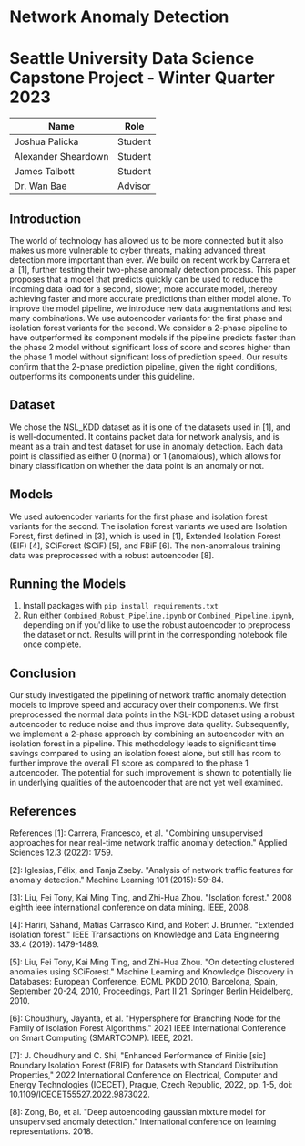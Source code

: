 # Network Anomaly Detection

# Seattle University Data Science Capstone Project - Winter Quarter 2023


| Name  | Role |
| --------  | -------- |
| Joshua Palicka | Student |
| Alexander Sheardown | Student |
| James Talbott | Student |
| Dr. Wan Bae | Advisor |


## Introduction
The world of technology has allowed us to be more connected but it also makes us more vulnerable to cyber threats, making advanced threat detection more important than ever. We build on recent work by Carrera et al [1], further testing their two-phase anomaly detection process. This paper proposes that a model that predicts quickly can be used to reduce the incoming data load for a second, slower, more accurate model, thereby achieving faster and more accurate predictions than either model alone. To improve the model pipeline, we introduce new data augmentations and test many combinations. We use autoencoder variants for the first phase and isolation forest variants for the second. We consider a 2-phase pipeline to have outperformed its component models if the pipeline predicts faster than the phase 2 model without significant loss of score and scores higher than the phase 1 model without significant loss of prediction speed. Our results confirm that the 2-phase prediction pipeline, given the right conditions, outperforms its components under this guideline.

## Dataset
We chose the NSL_KDD dataset as it is one of the datasets used in [1], and is well-documented. It contains packet data for network analysis, and is meant as a train and test dataset for use in anomaly detection. Each data point is classified as either 0 (normal) or 1 (anomalous), which allows for binary classification on whether the data point is an anomaly or not.

## Models
We used autoencoder variants for the first phase and isolation forest variants for the second. The isolation forest variants we used are Isolation Forest, first defined in [3], which is used in [1], Extended Isolation Forest (EIF) [4], SCiForest (SCiF) [5], and FBiF [6]. The non-anomalous training data was preprocessed with a robust autoencoder [8].

## Running the Models
1. Install packages with `pip install requirements.txt`
2. Run either `Combined_Robust_Pipeline.ipynb` or `Combined_Pipeline.ipynb`, depending on if you'd like to use the robust autoencoder to preprocess the dataset or not. Results will print in the corresponding notebook file once complete.

## Conclusion
Our study investigated the pipelining of network traffic anomaly detection models to improve speed and accuracy over their components. We first preprocessed the normal data points in the NSL-KDD dataset using a robust autoencoder to reduce noise and thus improve data quality. Subsequently, we implement a 2-phase approach by combining an autoencoder with an isolation forest in a pipeline. This methodology leads to significant time savings compared to using an isolation forest alone, but still has room to further improve the overall F1 score as compared to the phase 1 autoencoder. The potential for such improvement is shown to potentially lie in underlying qualities of the autoencoder that are not yet well examined.

## References
References
[1]: Carrera, Francesco, et al. "Combining unsupervised approaches for near real-time network traffic anomaly detection." Applied Sciences 12.3 (2022): 1759.

[2]: Iglesias, Félix, and Tanja Zseby. "Analysis of network traffic features for anomaly detection." Machine Learning 101 (2015): 59-84.

[3]: Liu, Fei Tony, Kai Ming Ting, and Zhi-Hua Zhou. "Isolation forest." 2008 eighth ieee international conference on data mining. IEEE, 2008.

[4]: Hariri, Sahand, Matias Carrasco Kind, and Robert J. Brunner. "Extended isolation forest." IEEE Transactions on Knowledge and Data Engineering 33.4 (2019): 1479-1489.

[5]: Liu, Fei Tony, Kai Ming Ting, and Zhi-Hua Zhou. "On detecting clustered anomalies using SCiForest." Machine Learning and Knowledge Discovery in Databases: European Conference, ECML PKDD 2010, Barcelona, Spain, September 20-24, 2010, Proceedings, Part II 21. Springer Berlin Heidelberg, 2010.

[6]: Choudhury, Jayanta, et al. "Hypersphere for Branching Node for the Family of Isolation Forest Algorithms." 2021 IEEE International Conference on Smart Computing (SMARTCOMP). IEEE, 2021.

[7]: J. Choudhury and C. Shi, "Enhanced Performance of Finitie [sic] Boundary Isolation Forest (FBIF) for Datasets with Standard Distribution Properties," 2022 International Conference on Electrical, Computer and Energy Technologies (ICECET), Prague, Czech Republic, 2022, pp. 1-5, doi: 10.1109/ICECET55527.2022.9873022.

[8]: Zong, Bo, et al. "Deep autoencoding gaussian mixture model for unsupervised anomaly detection." International conference on learning representations. 2018.

